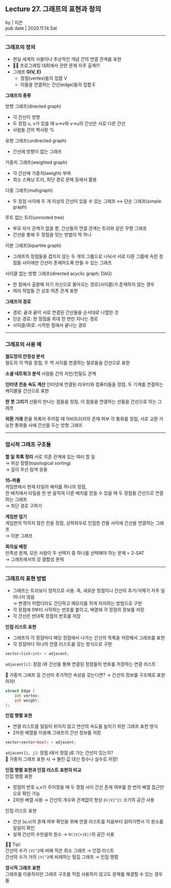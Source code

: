 ## Lecture 27. 그래프의 표현과 정의
by | 지은  
pub date | 2020.11.14.Sat

---

### 그래프의 정의  
- 현실 세계의 사물이나 추상적인 개념 간의 연결 관계를 표현
- 👩‍🏫 프로그래밍 대회에서 관련 문제 자주 출제!!!
- 그래프 **G(V, E)**
    - 정점(vertex)들의 집합 V
    - 이들을 연결하는 간선(edge)들의 집합 E
    
**그래프의 종류**  

방향 그래프(directed graph)
- 각 간선이 방향
- 두 정점 u, v가 있을 때 u→v와 v→u의 간선은 서로 다른 간선
- 사람들 간의 짝사랑 💘

유향 그래프(undirected graph)
- 간선에 방향이 없는 그래프

가중치 그래프(weighted graph)
- 각 간선에 가중치(weight) 부여
- 최소 스패닝 트리, 최단 경로 문제 등에서 활용

다중 그래프(multigraph)
- 두 정점 사이에 두 개 이상의 간선이 있을 수 있는 그래프
↔︎ 단순 그래프(simple graph)

루트 없는 트리(unrooted tree)
- 부모 자식 관계가 없을 뿐, 간선들의 연결 관계는 트리와 같은 무향 그래프
- 간선을 통해 두 정점을 잇는 방법이 딱 하나

이분 그래프(bipartite graph)
- 그래프의 정점들을 겹치지 않는 두 개의 그룹으로 나눠서 서로 다른 그룹에 속한 정점들 사이에만 간선이 존재하도록 만들 수 있는 그래프

사이클 없는 방향 그래프(directed acyclic graph; DAG)
- 한 점에서 출발해 자기 자신으로 돌아오는 경로(사이클)가 존재하지 않는 경우
- 여러 작업들 간 상호 의존 관계 표현

**그래프의 경로**  
- 경로: 끝과 끝이 서로 연결된 간선들을 순서대로 나열한 것 
- 단순 경로: 한 정점을 최대 한 번만 지나는 경로
- 사이클/회로: 시작한 점에서 끝나는 경로

---

### 그래프의 사용 예

**철도망의 안정성 분석**  
철도의 각 역을 정점, 두 역 사이를 연결하는 철로들을 간선으로 표현

**소셜 네트워크 분석**
사람들 간의 지인/친밀도 관계

**인터넷 전송 속도 계산**
인터넷에 연결된 라우터와 컴퓨터들을 정점, 두 기계를 연결하는 케이블을 간선으로 표현

**한 붓 그리기**
선들이 만나는 점들을 정점, 이 점들을 연결하는 선들을 간선으로 하는 그래프

**외환 거래**
환율 목록이 주어질 때 아비트러지의 존재 여부
각 통화를 정점, 서로 교환 가능한 통화들 사에 간선을 두는 방향 그래프

---

### 암시적 그래프 구조들  
**할 일 목록 정리**
서로 의존 관계에 있는 여러 할 일  
→ 위상 정렬(topological sorting)   
→ 깊이 우선 탐색 응용

**15-퍼즐**  
게임판에서 현재 타일의 배치를 하나의 정점,  
한 배치에서 타일을 한 번 움직여 다른 배치를 얻을 수 있을 때 두 정점을 간선으로 연결하는 그래프  
→ 최단 경로 구하기

**게임판 덮기**  
게임판의 막히지 않은 칸을 정점, 상하좌우로 인접한 칸들 사이에 간선을 연결하는 그래프  
→ 이분 그래프

**회의실 배정**  
만족성 문제, 모든 사람이 두 선택지 중 하나를 선택해야 하는 문제 = 2-SAT  
→ 그래프에서의 강 결합성 문제

---

### 그래프의 표현 방법  
- 그래프는 트리보다 정적으로 사용. 즉, 새로운 정점이나 간선의 추가/삭제가 자주 일어나지 않음  
→ 변경이 어렵더라도 간단하고 메모리를 적게 차지하는 방법으로 구현
- 각 정점에 0부터 시작하는 번호를 붙이고, 배열에 각 정점의 정보를 저장
- 각 간선은 반대쪽 정점의 번호를 저장

**인접 리스트 표현**  
- 그래프의 각 정점마다 해당 정점에서 나가는 간선의 목록을 저장해서 그래프를 표현  
- 각 정점마다 하나의 연결 리스트를 갖는 방식으로 구현    
```c++
vector<list<int> > adjacent;
```
`adjacent[i]`: 정점 i와 간선을 통해 연결된 정점들의 번호를 저장하는 연결 리스트  

🤔 가중치 그래프 등 간선이 추가적인 속성을 갖는다면? → 간선의 정보를 구조체로 표현하자!  
```c++
struct Edge {
    int vertex;
    int weight;
};
```

**인접 행렬 표현**  
- 연결 리스트를 일일이 뒤지지 않고 연산의 속도를 높이기 위한 그래프 표현 방식  
- 2차원 배열을 이용해 그래프의 간선 정보를 저장
```c++
vector<vector<bool> > adjacent;
```
`adjacent[i, j]`: 정점 i에서 정점 j로 가는 간선이 있는지?  
🤔 가중치 그래프 표현 시 → 불린 값 대신 정수나 실수로 저장!  

**인접 행렬 표현과 인접 리스트 표현의 비교**  
인접 행렬 표현
- 정점의 번호 u,v가 주어졌을 때 두 정점 사이 간선 존재 여부를 한 번의 배열 접근만으로 확인 가능  
- 2차원 배열 사용 → 간선의 개수와 관계없이 항상 `O(|V|^2)` 크기의 공간 사용  

인접 리스트 표현  
- 간선 (u,v)의 존재 여부 확인을 위해 연결 리스트를 처음부터 읽어가면서 각 원소를 일일이 확인  
- 실제 간선의 수만큼의 원소 → `O(|V|+|E|)`의 공간 사용  

👩‍🏫 Tip!  
간선의 수가 `|V|^2`에 비해 적은 희소 그래프 → 인접 리스트  
간선의 수가 거의 `|V|^2`에 비례하는 밀집 그래프 → 인접 행렬

**암시적 그래프 표현**  
그래프를 이용하지만 그래프 구조를 직접 사용하지 않고도 문제를 해결할 수 있는 경우들  


